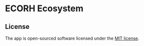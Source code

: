 # ECORH Ecosystem

## License

The app is open-sourced software licensed under the [MIT license](https://opensource.org/licenses/MIT).
